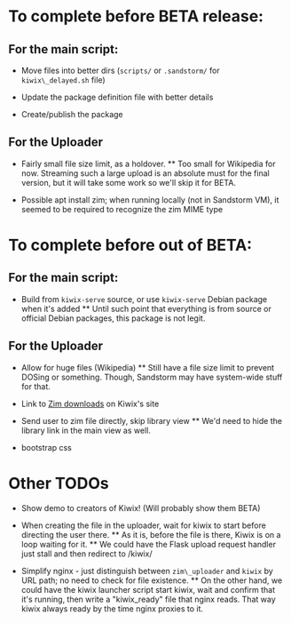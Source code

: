 # To complete before BETA release:

## For the main script:

* Move files into better dirs (`scripts/` or `.sandstorm/` for `kiwix\_delayed.sh` file)

* Update the package definition file with better details

* Create/publish the package

## For the Uploader

* Fairly small file size limit, as a holdover.
** Too small for Wikipedia for now. Streaming such a large upload is an absolute must for the final version, but it will take some work so we'll skip it for BETA.

* Possible apt install zim; when running locally (not in Sandstorm VM), it seemed to be required to recognize the zim MIME type

# To complete before out of BETA:

## For the main script:

* Build from `kiwix-serve` source, or use `kiwix-serve` Debian package when it's added
** Until such point that everything is from source or official Debian packages, this package is not legit.

## For the Uploader

* Allow for huge files (Wikipedia)
** Still have a file size limit to prevent DOSing or something. Though, Sandstorm may have system-wide stuff for that.

* Link to [Zim downloads](http://www.kiwix.org/wiki/Content_in_all_languages) on Kiwix's site

* Send user to zim file directly, skip library view
** We'd need to hide the library link in the main view as well.

* bootstrap css

# Other TODOs

* Show demo to creators of Kiwix! (Will probably show them BETA)

* When creating the file in the uploader, wait for kiwix to start before directing the user there.
** As it is, before the file is there, Kiwix is on a loop waiting for it.
** We could have the Flask upload request handler just stall and then redirect to /kiwix/

* Simplify nginx - just distinguish between `zim\_uploader` and `kiwix` by URL path; no need to check for file existence.
** On the other hand, we could have the kiwix launcher script start kiwix, wait and confirm that it's running, then write a "kiwix\_ready" file that nginx reads. That way kiwix always ready by the time nginx proxies to it.
